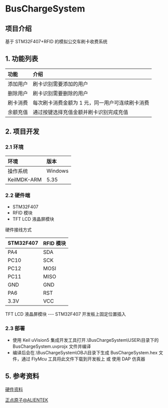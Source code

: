 # BusChargeSystem

## 项目介绍

基于 STM32F407+RFID 的模拟公交车刷卡收费系统

## 1. 功能列表

| 功能     | 介绍                                            |
| :------- | :---------------------------------------------- |
| 添加用户 | 刷卡识别需要添加的用户                          |
| 删除用户 | 刷卡识别需要删除的用户                          |
| 刷卡消费 | 每次刷卡消费金额为 1 元，同一用户可连续刷卡消费 |
| 余额充值 | 通过按键选择充值金额并刷卡识别完成充值          |

## 2. 项目开发

### 2.1 环境

| 环境        | 版本    |
| :---------- | :------ |
| 操作系统    | Windows |
| KeilMDK-ARM | 5.35    |

### 2.2 硬件端

- STM32F407
- RFID 模块
- TFT LCD 液晶屏模块

硬件接线方式

| STM32F407 | RFID 模块 |
| --------- | --------- |
| PA4       | SDA       |
| PC10      | SCK       |
| PC12      | MOSI      |
| PC11      | MISO      |
| GND       | GND       |
| PA6       | RST       |
| 3.3V      | VCC       |

TFT LCD 液晶屏模块 --- STM32F407 开发板上固定位置插入

### 2.3 部署

- 使用 Keil uVision5 集成开发工具打开.\BusChargeSystem\USER\目录下的 BusChargeSystem.uvprojx 文件并编译
- 编译后会在.\BusChargeSystem\OBJ\目录下生成 BusChargeSystem.hex 文件，通过 FlyMcu 工具将此文件下载到开发板上 或 使用 DAP 仿真器

## 5. 参考资料

[硬件资料](http://www.openedv.com/docs/boards/stm32/zdyz_stm32f407_explorer.html)

[正点原子@ALIENTEK](http://www.alientek.com/)
